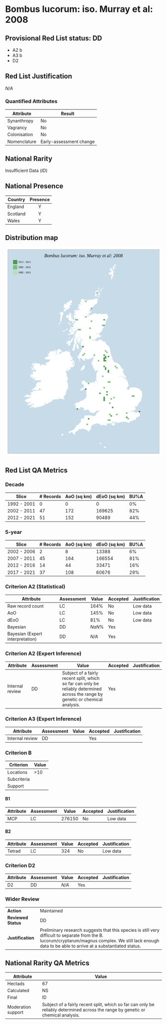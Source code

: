 # Bombus lucorum: iso. Murray et al: 2008

## Provisional Red List status: DD
- A2 b
- A3 b
- D2

## Red List Justification
*N/A*
### Quantified Attributes
|Attribute|Result|
|---|---|
|Synanthropy|No|
|Vagrancy|No|
|Colonisation|No|
|Nomenclature|Early-assessment change|


## National Rarity
Insufficient Data (*ID*)

## National Presence
|Country|Presence
|---|:-:|
|England|Y|
|Scotland|Y|
|Wales|Y|


## Distribution map
![](../map/532.svg)

## Red List QA Metrics
### Decade
| Slice | # Records | AoO (sq km) | dEoO (sq km) |BU%A |
|---|---|---|---|---|
|1992 - 2001|0|0|0|0%|
|2002 - 2011|47|172|169625|82%|
|2012 - 2021|51|152|90489|44%|
### 5-year
| Slice | # Records | AoO (sq km) | dEoO (sq km) |BU%A |
|---|---|---|---|---|
|2002 - 2006|2|8|13388|6%|
|2007 - 2011|45|164|166554|81%|
|2012 - 2016|14|44|33471|16%|
|2017 - 2021|37|108|60676|29%|
### Criterion A2 (Statistical)
|Attribute|Assessment|Value|Accepted|Justification
|---|---|---|---|---|
|Raw record count|LC|164%|No|Low data|
|AoO|LC|145%|No|Low data|
|dEoO|LC|81%|No|Low data|
|Bayesian|DD|*NaN*%|Yes||
|Bayesian (Expert interpretation)|DD|*N/A*|Yes||
### Criterion A2 (Expert Inference)
|Attribute|Assessment|Value|Accepted|Justification
|---|---|---|---|---|
|Internal review|DD|Subject of a fairly recent split, which so far can only be reliably determined across the range by genetic or chemical analysis.|Yes||
### Criterion A3 (Expert Inference)
|Attribute|Assessment|Value|Accepted|Justification
|---|---|---|---|---|
|Internal review|DD||Yes||
### Criterion B
|Criterion| Value|
|---|---|
|Locations|>10|
|Subcriteria||
|Support||
#### B1
|Attribute|Assessment|Value|Accepted|Justification
|---|---|---|---|---|
|MCP|LC|276150|No|Low data|
#### B2
|Attribute|Assessment|Value|Accepted|Justification
|---|---|---|---|---|
|Tetrad|LC|324|No|Low data|
### Criterion D2
|Attribute|Assessment|Value|Accepted|Justification
|---|---|---|---|---|
|D2|DD|*N/A*|Yes||
### Wider Review
|  |  |
|---|---|
|**Action**|Maintained|
|**Reviewed Status**|DD|
|**Justification**|Preliminary research suggests that this species is still very difficult to separate from the B. lucorum/cryptarum/magnus complex. We still lack enough data to be able to arrive at a substantiated status.|


## National Rarity QA Metrics
|Attribute|Value|
|---|---|
|Hectads|67|
|Calculated|NS|
|Final|ID|
|Moderation support|Subject of a fairly recent split, which so far can only be reliably determined across the range by genetic or chemical analysis.|



